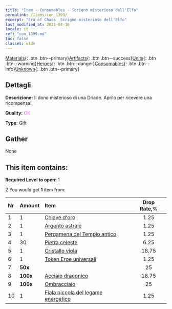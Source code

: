 ```yaml
---
title: "Item - Consumables - Scrigno misterioso dell'Elfo"
permalink: /Items/con_1399/
excerpt: "Era of Chaos  Scrigno misterioso dell'Elfo"
last_modified_at: 2021-04-16
locale: it
ref: "con_1399.md"
toc: false
classes: wide
---
```

 [Materials](/it/Items/){: .btn .btn--primary}[Artifacts](/it/Items/Artifacts/){: .btn .btn--success}[Units](/it/Items/Units/){: .btn .btn--warning}[Heroes](/it/Items/Heroes/){: .btn .btn--danger}[Consumables](/it/Items/Consumables/){: .btn .btn--info}[Unknown](/it/Items/Unknown/){: .btn .btn--primary}

## Dettagli
 **Descrizione:** Il dono misterioso di una Driade. Aprilo per ricevere una ricompensa!

 **Quality:** <span style="color: #DA70D6">OK</span>

 **Type:** Gift

## Gather

  None

## This item contains:

 **Required Level to open:** 1

 2 You would get **1** item  from:

  | Nr | Amount |     Item    | Drop Rate,% |
  |:---|:-------|:------------|:---------:|
  | 1 | 1 | [Chiave d'oro](/it/Items/con_783/) | 1.25 | 
  | 2 | 1 | [Argento astrale](/it/Items/con_969/) | 1.25 | 
  | 3 | 1 | [Pergamena del Tempio antico](/it/Items/con_697/) | 1.25 | 
  | 4 | 30 | [Pietra celeste](/it/Items/art_188/) | 6.25 | 
  | 5 | 1 | [Cristallo viola](/it/Items/con_720/) | 18.75 | 
  | 6 | 1 | [Token Eroe universali](/it/Items/her_358/) | 1.25 | 
  | 7 |  **50x** | <i class="fas fa-gem"/> | 25 | 
  | 8 |  **100x** | [Acciaio draconico](/it/Items/con_880/) | 18.75 | 
  | 9 |  **100x** | [Ombracciaio](/it/Items/con_881/) | 25 | 
  | 10 | 1 | [Fiala piccola del legame energetico](/it/Items/con_724/) | 1.25 | 
